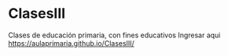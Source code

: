 # ClasesIII
Clases de educación primaria, con fines educativos
Ingresar aqui  https://aulaprimaria.github.io/ClasesIII/
